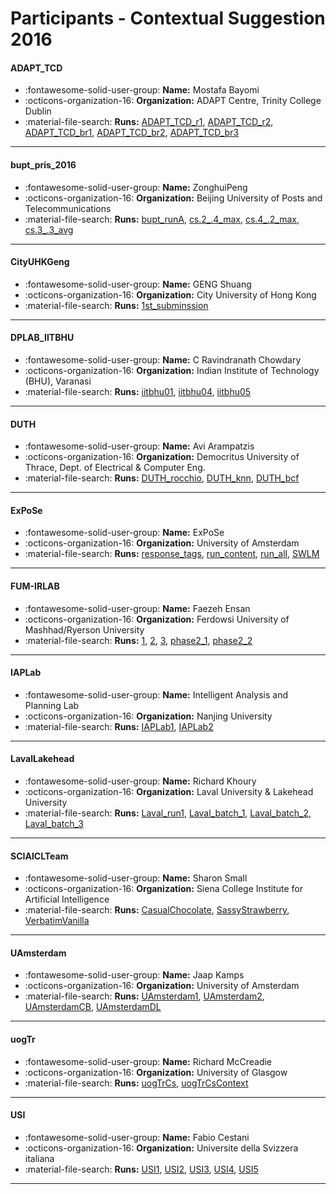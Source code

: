 # Participants - Contextual Suggestion 2016 

#### ADAPT_TCD
 - :fontawesome-solid-user-group: **Name:** Mostafa Bayomi
 - :octicons-organization-16: **Organization:** ADAPT Centre, Trinity College Dublin
 - :material-file-search: **Runs:** [ADAPT_TCD_r1](./runs.md#adapt_tcd_r1), [ADAPT_TCD_r2](./runs.md#adapt_tcd_r2), [ADAPT_TCD_br1](./runs.md#adapt_tcd_br1), [ADAPT_TCD_br2](./runs.md#adapt_tcd_br2), [ADAPT_TCD_br3](./runs.md#adapt_tcd_br3)

---
#### bupt_pris_2016
 - :fontawesome-solid-user-group: **Name:** ZonghuiPeng
 - :octicons-organization-16: **Organization:** Beijing University of Posts and Telecommunications
 - :material-file-search: **Runs:** [bupt_runA](./runs.md#bupt_runa), [cs.2_.4_max](./runs.md#cs.2_.4_max), [cs.4_.2_max](./runs.md#cs.4_.2_max), [cs.3_.3_avg](./runs.md#cs.3_.3_avg)

---
#### CityUHKGeng
 - :fontawesome-solid-user-group: **Name:** GENG Shuang
 - :octicons-organization-16: **Organization:** City University of Hong Kong
 - :material-file-search: **Runs:** [1st_subminssion](./runs.md#1st_subminssion)

---
#### DPLAB_IITBHU
 - :fontawesome-solid-user-group: **Name:** C Ravindranath Chowdary
 - :octicons-organization-16: **Organization:** Indian Institute of Technology (BHU), Varanasi
 - :material-file-search: **Runs:** [iitbhu01](./runs.md#iitbhu01), [iitbhu04](./runs.md#iitbhu04), [iitbhu05](./runs.md#iitbhu05)

---
#### DUTH
 - :fontawesome-solid-user-group: **Name:** Avi Arampatzis
 - :octicons-organization-16: **Organization:** Democritus University of Thrace, Dept. of Electrical & Computer Eng.
 - :material-file-search: **Runs:** [DUTH_rocchio](./runs.md#duth_rocchio), [DUTH_knn](./runs.md#duth_knn), [DUTH_bcf](./runs.md#duth_bcf)

---
#### ExPoSe
 - :fontawesome-solid-user-group: **Name:** ExPoSe
 - :octicons-organization-16: **Organization:** University of Amsterdam
 - :material-file-search: **Runs:** [response_tags](./runs.md#response_tags), [run_content](./runs.md#run_content), [run_all](./runs.md#run_all), [SWLM](./runs.md#swlm)

---
#### FUM-IRLAB
 - :fontawesome-solid-user-group: **Name:** Faezeh Ensan
 - :octicons-organization-16: **Organization:** Ferdowsi University of Mashhad/Ryerson University
 - :material-file-search: **Runs:** [1](./runs.md#1), [2](./runs.md#2), [3](./runs.md#3), [phase2_1](./runs.md#phase2_1), [phase2_2](./runs.md#phase2_2)

---
#### IAPLab
 - :fontawesome-solid-user-group: **Name:** Intelligent Analysis and Planning Lab
 - :octicons-organization-16: **Organization:** Nanjing University
 - :material-file-search: **Runs:** [IAPLab1](./runs.md#iaplab1), [IAPLab2](./runs.md#iaplab2)

---
#### LavalLakehead
 - :fontawesome-solid-user-group: **Name:** Richard Khoury
 - :octicons-organization-16: **Organization:** Laval University & Lakehead University
 - :material-file-search: **Runs:** [Laval_run1](./runs.md#laval_run1), [Laval_batch_1](./runs.md#laval_batch_1), [Laval_batch_2](./runs.md#laval_batch_2), [Laval_batch_3](./runs.md#laval_batch_3)

---
#### SCIAICLTeam
 - :fontawesome-solid-user-group: **Name:**  Sharon Small
 - :octicons-organization-16: **Organization:** Siena College Institute for Artificial Intelligence
 - :material-file-search: **Runs:** [CasualChocolate](./runs.md#casualchocolate), [SassyStrawberry](./runs.md#sassystrawberry), [VerbatimVanilla](./runs.md#verbatimvanilla)

---
#### UAmsterdam
 - :fontawesome-solid-user-group: **Name:** Jaap Kamps
 - :octicons-organization-16: **Organization:** University of Amsterdam
 - :material-file-search: **Runs:** [UAmsterdam1](./runs.md#uamsterdam1), [UAmsterdam2](./runs.md#uamsterdam2), [UAmsterdamCB](./runs.md#uamsterdamcb), [UAmsterdamDL](./runs.md#uamsterdamdl)

---
#### uogTr
 - :fontawesome-solid-user-group: **Name:** Richard McCreadie
 - :octicons-organization-16: **Organization:** University of Glasgow
 - :material-file-search: **Runs:** [uogTrCs](./runs.md#uogtrcs), [uogTrCsContext](./runs.md#uogtrcscontext)

---
#### USI
 - :fontawesome-solid-user-group: **Name:** Fabio Cestani
 - :octicons-organization-16: **Organization:** Universite della Svizzera italiana
 - :material-file-search: **Runs:** [USI1](./runs.md#usi1), [USI2](./runs.md#usi2), [USI3](./runs.md#usi3), [USI4](./runs.md#usi4), [USI5](./runs.md#usi5)

---
